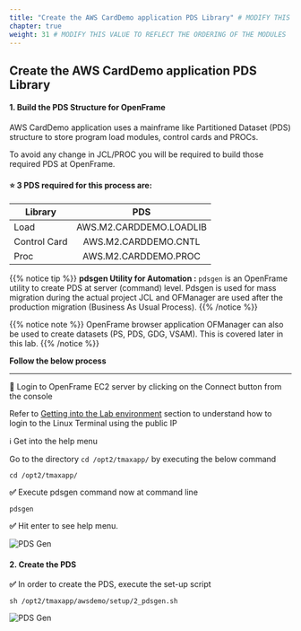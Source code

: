 ```yaml
---
title: "Create the AWS CardDemo application PDS Library" # MODIFY THIS TITLE
chapter: true
weight: 31 # MODIFY THIS VALUE TO REFLECT THE ORDERING OF THE MODULES
---
```


## Create the AWS CardDemo application PDS Library

#### 1. Build the PDS Structure for OpenFrame
AWS CardDemo application uses a mainframe like Partitioned Dataset (PDS) structure to store program load modules, control cards and PROCs. 

To avoid any change in JCL/PROC you will be required to build those required PDS at OpenFrame. 

#### :star:   3 PDS required for this process are:

| Library        | PDS           |
| -------------  |:-------------:| 
| Load           | AWS.M2.CARDDEMO.LOADLIB |
| Control Card   | AWS.M2.CARDDEMO.CNTL      |
| Proc           | AWS.M2.CARDDEMO.PROC      |



{{% notice tip %}}
**pdsgen Utility for Automation :**
`pdsgen` is an OpenFrame utility to create PDS at server (command) level. 
Pdsgen is used for mass migration during the actual project 
JCL and OFManager are used after the production migration (Business As Usual Process).
{{% /notice %}}

{{% notice note %}}
OpenFrame browser application OFManager can also be used to create datasets (PS, PDS, GDG, VSAM). This is covered later in this lab.
{{% /notice %}}

**Follow the below process**

---

:key: Login to OpenFrame EC2 server by clicking on the Connect button from the console

Refer to [Getting into the Lab environment](/introduction/02-environment) section to understand how to login to the Linux Terminal using the public IP


:information_source: Get into the help menu 

Go to the directory `cd /opt2/tmaxapp/` by executing the below command  

```shell
cd /opt2/tmaxapp/
```

**:white_check_mark:** Execute pdsgen command now at command line

```shell
pdsgen
```

**:white_check_mark:** Hit enter to see help menu.

![PDS Gen](/images/build-and-migrate/01-Build-application/pdsgen.png)

#### 2. Create the PDS

**:white_check_mark:** In order to create the PDS, execute the set-up script  


```shell
sh /opt2/tmaxapp/awsdemo/setup/2_pdsgen.sh
```

![PDS Gen](/images/build-and-migrate/01-Build-application/pds1.png)

